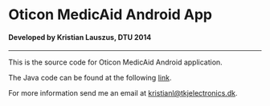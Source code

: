 # Oticon MedicAid Android App
#### Developed by Kristian Lauszus, DTU 2014
_________

This is the source code for Oticon MedicAid Android application.

The Java code can be found at the following [link](https://bitbucket.org/Lauszus/oticon-medicaid/src/84993d0f9ba6d8c9577a72b2d0755411a1b592c2/Oticon%20MedicAid/src/main/java/com/tkjelectronics/oticonmedicaid).

For more information send me an email at <kristianl@tkjelectronics.dk>.